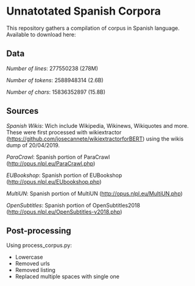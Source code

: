 # Unnatotated Spanish Corpora

This repository gathers a compilation of corpus in Spanish language.
Available to download here: 

## Data

*Number of lines*: 277550238 (278M)

*Number of tokens*: 2588948314 (2.6B)

*Number of chars*: 15836352897 (15.8B)

## Sources

*Spanish Wikis*: Wich include Wikipedia, Wikinews, Wikiquotes and more. These were first processed with wikiextractor (https://github.com/josecannete/wikiextractorforBERT) using the wikis dump of 20/04/2019.

*ParaCrawl*: Spanish portion of ParaCrawl (http://opus.nlpl.eu/ParaCrawl.php)

*EUBookshop*: Spanish portion of EUBookshop (http://opus.nlpl.eu/EUbookshop.php)

*MultiUN*: Spanish portion of MultiUN (http://opus.nlpl.eu/MultiUN.php)

*OpenSubtitles*: Spanish portion of OpenSubtitles2018 (http://opus.nlpl.eu/OpenSubtitles-v2018.php)

## Post-processing

Using process_corpus.py:

- Lowercase
- Removed urls
- Removed listing
- Replaced multiple spaces with single one
